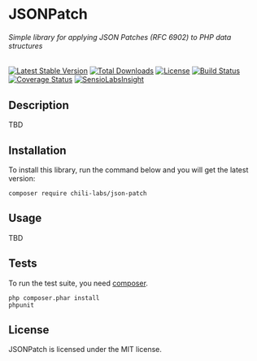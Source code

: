 # JSONPatch
###### Simple library for applying JSON Patches (RFC 6902) to PHP data structures

[![Latest Stable Version](https://img.shields.io/packagist/v/chili-labs/json-patch.svg?style=flat&label=stable)](https://packagist.org/packages/chili-labs/json-patch)
[![Total Downloads](https://img.shields.io/packagist/dt/chili-labs/json-patch.svg?style=flat)](https://packagist.org/packages/chili-labs/json-patch)
[![License](https://img.shields.io/packagist/l/chili-labs/json-patch.svg?style=flat)](https://packagist.org/packages/chili-labs/json-patch)
[![Build Status](https://secure.travis-ci.org/chili-labs/json-patch.png?branch=master)](http://travis-ci.org/chili-labs/json-patch)
[![Coverage Status](https://img.shields.io/coveralls/chili-labs/json-patch.svg?style=flat)](https://coveralls.io/r/chili-labs/json-patch?branch=master)
[![SensioLabsInsight](https://insight.sensiolabs.com/projects/34e1aae1-f630-425d-8b8b-978297ccb8b4/mini.png)](https://insight.sensiolabs.com/projects/34e1aae1-f630-425d-8b8b-978297ccb8b4)

## Description

TBD

## Installation

To install this library, run the command below and you will get the latest
version:

    composer require chili-labs/json-patch

## Usage

TBD

## Tests

To run the test suite, you need [composer](http://getcomposer.org).

    php composer.phar install
    phpunit

## License

JSONPatch is licensed under the MIT license.
